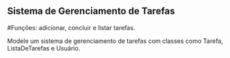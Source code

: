## Sistema de Gerenciamento de Tarefas

#Funções: adicionar, concluir e listar tarefas.

Modele um sistema de gerenciamento de tarefas com classes como Tarefa, ListaDeTarefas e Usuário.